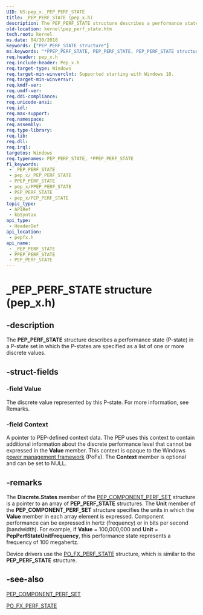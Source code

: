 ```yaml
---
UID: NS:pep_x._PEP_PERF_STATE
title: _PEP_PERF_STATE (pep_x.h)
description: The PEP_PERF_STATE structure describes a performance state (P-state) in a P-state set in which the P-states are specified as a list of one or more discrete values.
old-location: kernel\pep_perf_state.htm
tech.root: kernel
ms.date: 04/30/2018
keywords: ["PEP_PERF_STATE structure"]
ms.keywords: "*PPEP_PERF_STATE, PEP_PERF_STATE, PEP_PERF_STATE structure [Kernel-Mode Driver Architecture], PPEP_PERF_STATE, PPEP_PERF_STATE structure pointer [Kernel-Mode Driver Architecture], _PEP_PERF_STATE, kernel.pep_perf_state, pepfx/PEP_PERF_STATE, pepfx/PPEP_PERF_STATE"
req.header: pep_x.h
req.include-header: Pep_x.h
req.target-type: Windows
req.target-min-winverclnt: Supported starting with Windows 10.
req.target-min-winversvr: 
req.kmdf-ver: 
req.umdf-ver: 
req.ddi-compliance: 
req.unicode-ansi: 
req.idl: 
req.max-support: 
req.namespace: 
req.assembly: 
req.type-library: 
req.lib: 
req.dll: 
req.irql: 
targetos: Windows
req.typenames: PEP_PERF_STATE, *PPEP_PERF_STATE
f1_keywords:
 - _PEP_PERF_STATE
 - pep_x/_PEP_PERF_STATE
 - PPEP_PERF_STATE
 - pep_x/PPEP_PERF_STATE
 - PEP_PERF_STATE
 - pep_x/PEP_PERF_STATE
topic_type:
 - APIRef
 - kbSyntax
api_type:
 - HeaderDef
api_location:
 - pepfx.h
api_name:
 - _PEP_PERF_STATE
 - PPEP_PERF_STATE
 - PEP_PERF_STATE
---
```


# _PEP_PERF_STATE structure (pep_x.h)


## -description

The <b>PEP_PERF_STATE</b> structure describes a performance state (P-state) in a P-state set in which the P-states are specified as a list of one or more discrete values.

## -struct-fields

### -field Value

The discrete value represented by this P-state. For more information, see Remarks.

### -field Context

A pointer to PEP-defined context data. The PEP uses this context to contain additional information about the discrete performance level that cannot be expressed in the <b>Value</b> member. This context is opaque to the Windows <a href="/windows-hardware/drivers/ddi/_kernel/#device-power-management">power management framework</a> (PoFx). The <b>Context</b> member is optional and can be set to NULL.

## -remarks

The <b>Discrete.States</b> member of the <a href="/windows-hardware/drivers/ddi/pepfx/ns-pepfx-_pep_component_perf_set">PEP_COMPONENT_PERF_SET</a> structure is a pointer to an array of <b>PEP_PERF_STATE</b> structures. The <b>Unit</b> member of the <b>PEP_COMPONENT_PERF_SET</b> structure specifies the units in which the <b>Value</b> member in each array element is expressed. Component performance can be expressed in hertz (frequency) or in bits per second (bandwidth). For example, if <b>Value</b> = 100,000,000 and <b>Unit</b> = <b>PepPerfStateUnitFrequency</b>, this performance state represents a frequency of 100 megahertz.

Device drivers use the <a href="/windows-hardware/drivers/ddi/wdm/ns-wdm-_po_fx_perf_state">PO_FX_PERF_STATE</a> structure, which is similar to the <b>PEP_PERF_STATE</b> structure.

## -see-also

<a href="/windows-hardware/drivers/ddi/pepfx/ns-pepfx-_pep_component_perf_set">PEP_COMPONENT_PERF_SET</a>



<a href="/windows-hardware/drivers/ddi/wdm/ns-wdm-_po_fx_perf_state">PO_FX_PERF_STATE</a>

